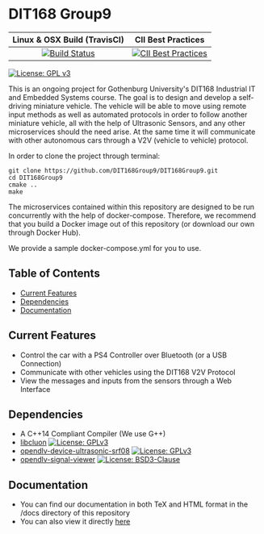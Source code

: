 # DIT168 Group9

| Linux & OSX Build (TravisCI) | CII Best Practices |
| :--------------------------: | :----------------: |
[![Build Status](https://travis-ci.org/DIT168Group9/DIT168Group9.svg?branch=master)](https://travis-ci.org/DIT168Group9/DIT168Group9) | [![CII Best Practices](https://bestpractices.coreinfrastructure.org/projects/1665/badge)](https://bestpractices.coreinfrastructure.org/projects/1665) |

[![License: GPL v3](https://img.shields.io/badge/License-GPL%20v3-blue.svg)](https://www.gnu.org/licenses/gpl-3.0)

This is an ongoing project for Gothenburg University's DIT168 Industrial IT and Embedded Systems course.
The goal is to design and develop a self-driving miniature vehicle.
The vehicle will be able to move using remote input methods as well as
automated protocols in order to follow another miniature vehicle, all
with the help of Ultrasonic Sensors, and any other microservices should the need arise.
At the same time it will communicate with other autonomous cars through a V2V (vehicle to vehicle) protocol.

In order to clone the project through terminal: 

```
git clone https://github.com/DIT168Group9/DIT168Group9.git
cd DIT168Group9
cmake .. 
make
```

The microservices contained within this repository are designed to be
run concurrently with the help of docker-compose.
Therefore, we recommend that you build a Docker image out of this repository
(or download our own through Docker Hub).

We provide a sample docker-compose.yml for you to use.

## Table of Contents
* [Current Features](#current-features)
* [Dependencies](#dependencies)
* [Documentation](#documentation)

## Current Features
* Control the car with a PS4 Controller over Bluetooth (or a USB Connection)
* Communicate with other vehicles using the DIT168 V2V Protocol
* View the messages and inputs from the sensors through a Web Interface

## Dependencies
* A C++14 Compliant Compiler (We use G++)
* [libcluon](https://github.com/chrberger/libcluon) [![License: GPLv3](https://img.shields.io/badge/license-GPL--3-blue.svg
)](https://www.gnu.org/licenses/gpl-3.0.txt)
* [opendlv-device-ultrasonic-srf08](https://github.com/chalmers-revere/opendlv-device-ultrasonic-srf08) [![License: GPLv3](https://img.shields.io/badge/license-GPL--3-blue.svg
)](https://www.gnu.org/licenses/gpl-3.0.txt)
* [opendlv-signal-viewer](https://github.com/chalmers-revere/opendlv-signal-viewer) [![License: BSD3-Clause](https://img.shields.io/badge/license-BSD%203--Clause-blue.svg
)](https://opensource.org/licenses/BSD-3-Clause)

## Documentation
* You can find our documentation in both TeX and HTML format in the /docs directory of this repository
* You can also view it directly [here](https://dit168group9.github.io/DIT168Group9/)
